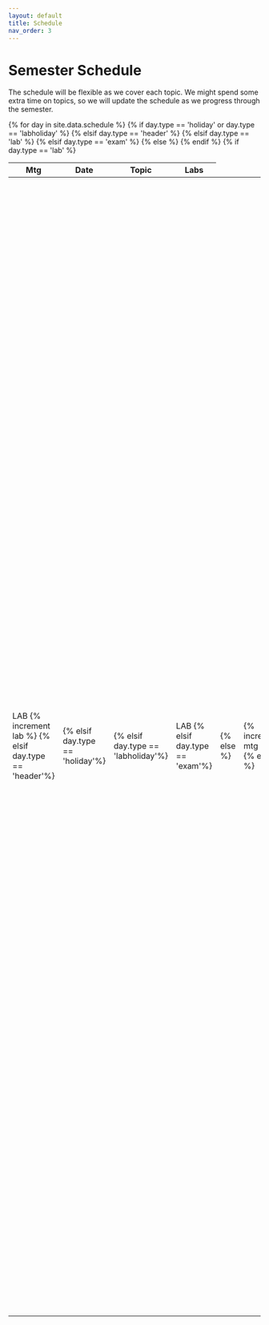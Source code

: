 ```yaml
---
layout: default 
title: Schedule
nav_order: 3
---
```


# Semester Schedule

The schedule will be flexible as we cover each topic. We might spend some extra time on topics, so we will update the schedule as we progress through the semester.

<table class="schedtab"><thead>
<tr>
    <th>Mtg</th>
    <th>Date</th>
    <th>Topic</th>
    <th>Labs</th>
    </tr>
    </thead>
    <tbody><!--  {% increment lab %} {% increment mtg %} -->
{% for day in site.data.schedule %}
{% if day.type == 'holiday' or day.type == 'labholiday' %}
<tr class="holiday">
{% elsif day.type == 'header' %}
<tr class="header">
{% elsif day.type == 'lab' %}
<tr class="lab">
{% elsif day.type == 'exam' %}
<tr class="exam">
{% else %}
<tr>
{% endif %}
    {% if day.type == 'lab' %}
            <td class="lab mtg">LAB {% increment lab %}
            {% elsif day.type == 'header'%}
            <td class="header mtg">
            {% elsif day.type == 'holiday'%}
            <td class="holiday mtg">
            {% elsif day.type == 'labholiday'%}
            <td class="holiday mtg">LAB
            {% elsif day.type == 'exam'%}
            <td class="exam mtg">
            {% else %}
            <td class="mtg">
                {% increment mtg %}
            {% endif %}</td>
    <td class="text-center sched">{{day.date}}</td>
    <td class="sched">
    {% if day.link %}
        <a href="{{day.link}}">
    {% endif %}
    {{day.topic}}
    {% if day.link %}
        </a>
    {% endif %}
    {% if day.lectures or day.readings or day.activities %}
    <br><span class="sched-sub">
        {% if day.readings %}
        Readings:
        {% for read in day.readings %}
        {% unless forloop.first %}
        -
        {% endunless %}
        {% if read.link %}
        <a href="{{read.link}}">
        {% endif %} 
        {{read.topic}}
        {% if read.link %}
        </a> 
        {% endif %}
        {% endfor %}
        {% endif %}
        {% if day.lectures and day.readings %}
        <br>
        {% endif %}
        {% if day.lectures %}
        Slides:
        {% for pdf in day.lectures %}
        {% unless forloop.first %}
        -
        {% endunless %}
        {% if pdf.link %}
        <a href="{{pdf.link}}" alt="{{pdf.alt}}">{{pdf.time}}</a> 
        {% else %}
        <span title="{{pdf.alt}}">{{pdf.time}}</span> 
        {% endif %}
        {% endfor %}
        {% endif %}

        {% if day.videos %}
        <br>
        Videos:
        {% for vid in day.videos %}
        {% unless forloop.first %} - {% endunless %}
        <a href="{{vid.link}}">{{vid.name}}</a>
        {% endfor %}
        {% endif %}


        {% if (day.lectures or day.readings) and day.activities %}
        <br>
        {% endif %}
        {% if day.activities %}
        In-Class Activity:
        {% for pdf in day.activities %}
        {% unless forloop.first %}
        -
        {% endunless %}
        {% if pdf.link %}
        <a href="{{pdf.link}}" alt="{{pdf.alt}}">{{pdf.name}}</a> 
        {% else %}
        <span title="{{pdf.alt}}">{{pdf.name}}</span> 
        {% endif %}
        {% endfor %}
        {% endif %}
        </span>
    {% endif %}
    </td>
    <td class="sched">{{day.notes}}</td>
    </tr>
{% endfor %}
</tbody></table>